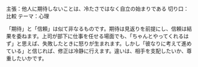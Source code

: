 主張：他人に期待しないことは、冷たさではなく自立の始まりである
切り口：比較
テーマ：心理

「期待」と「信頼」は似て非なるものです。期待は見返りを前提にし、信頼は結果を委ねます。上司が部下に仕事を任せる場面でも、「ちゃんとやってくれるはず」と思えば、失敗したときに怒りが生まれます。しかし「彼なりに考えて進めている」と信じれば、修正は冷静に行えます。違いは、相手を支配したいか、尊重したいかです。
